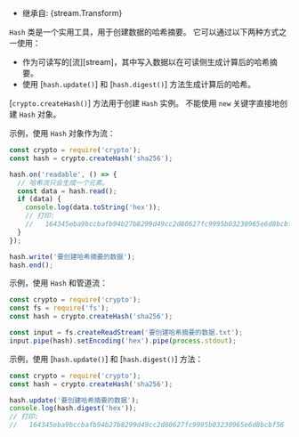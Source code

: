<!-- YAML
added: v0.1.92
-->

* 继承自: {stream.Transform}

`Hash` 类是一个实用工具，用于创建数据的哈希摘要。
它可以通过以下两种方式之一使用：

- 作为可读写的[流][stream]，其中写入数据以在可读侧生成计算后的哈希摘要。
- 使用 [`hash.update()`] 和 [`hash.digest()`] 方法生成计算后的哈希。

[`crypto.createHash()`] 方法用于创建 `Hash` 实例。
不能使用 `new` 关键字直接地创建 `Hash` 对象。

示例，使用 `Hash` 对象作为流：

```js
const crypto = require('crypto');
const hash = crypto.createHash('sha256');

hash.on('readable', () => {
  // 哈希流只会生成一个元素。
  const data = hash.read();
  if (data) {
    console.log(data.toString('hex'));
    // 打印:
    //   164345eba9bccbafb94b27b8299d49cc2d80627fc9995b03230965e6d8bcbf56
  }
});

hash.write('要创建哈希摘要的数据');
hash.end();
```

示例，使用 `Hash` 和管道流：

```js
const crypto = require('crypto');
const fs = require('fs');
const hash = crypto.createHash('sha256');

const input = fs.createReadStream('要创建哈希摘要的数据.txt');
input.pipe(hash).setEncoding('hex').pipe(process.stdout);
```

示例，使用 [`hash.update()`] 和 [`hash.digest()`] 方法：

```js
const crypto = require('crypto');
const hash = crypto.createHash('sha256');

hash.update('要创建哈希摘要的数据');
console.log(hash.digest('hex'));
// 打印:
//   164345eba9bccbafb94b27b8299d49cc2d80627fc9995b03230965e6d8bcbf56
```

